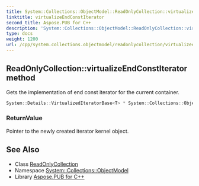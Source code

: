 ```yaml
---
title: System::Collections::ObjectModel::ReadOnlyCollection::virtualizeEndConstIterator method
linktitle: virtualizeEndConstIterator
second_title: Aspose.PUB for C++
description: 'System::Collections::ObjectModel::ReadOnlyCollection::virtualizeEndConstIterator method. Gets the implementation of end const iterator for the current container in C++.'
type: docs
weight: 1200
url: /cpp/system.collections.objectmodel/readonlycollection/virtualizeendconstiterator/
---
```

## ReadOnlyCollection::virtualizeEndConstIterator method


Gets the implementation of end const iterator for the current container.

```cpp
System::Details::VirtualizedIteratorBase<T> * System::Collections::ObjectModel::ReadOnlyCollection<T>::virtualizeEndConstIterator() const override
```


### ReturnValue

Pointer to the newly created iterator kernel object.

## See Also

* Class [ReadOnlyCollection](../)
* Namespace [System::Collections::ObjectModel](../../)
* Library [Aspose.PUB for C++](../../../)
